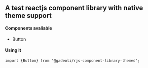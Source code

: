 ## A test reactjs component library with native theme support

#### Components avaliable
- Button


#### Using it
```
import {Button} from '@gadeoli/rjs-component-library-themed';
```